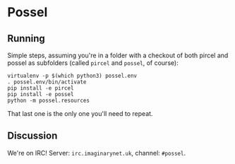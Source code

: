 # Possel

## Running
Simple steps, assuming you're in a folder with a checkout of both pircel and possel as subfolders (called `pircel` and
`possel`, of course):

    virtualenv -p $(which python3) possel.env
    . possel.env/bin/activate
    pip install -e pircel
    pip install -e possel
    python -m possel.resources

That last one is the only one you'll need to repeat.

## Discussion

We're on IRC! Server: `irc.imaginarynet.uk`, channel: `#possel`.
